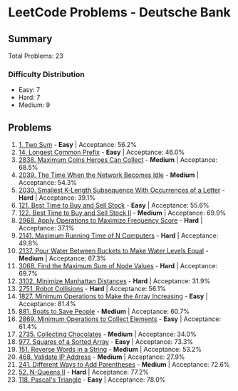 # LeetCode Problems - Deutsche Bank

## Summary
Total Problems: 23

### Difficulty Distribution

- Easy: 7
- Hard: 7
- Medium: 9

## Problems

1. [1. Two Sum](https://leetcode.com/problems/two-sum/) - **Easy** | Acceptance: 56.2%
2. [14. Longest Common Prefix](https://leetcode.com/problems/longest-common-prefix/) - **Easy** | Acceptance: 46.0%
3. [2838. Maximum Coins Heroes Can Collect](https://leetcode.com/problems/maximum-coins-heroes-can-collect/) - **Medium** | Acceptance: 68.5%
4. [2039. The Time When the Network Becomes Idle](https://leetcode.com/problems/the-time-when-the-network-becomes-idle/) - **Medium** | Acceptance: 54.3%
5. [2030. Smallest K-Length Subsequence With Occurrences of a Letter](https://leetcode.com/problems/smallest-k-length-subsequence-with-occurrences-of-a-letter/) - **Hard** | Acceptance: 39.1%
6. [121. Best Time to Buy and Sell Stock](https://leetcode.com/problems/best-time-to-buy-and-sell-stock/) - **Easy** | Acceptance: 55.6%
7. [122. Best Time to Buy and Sell Stock II](https://leetcode.com/problems/best-time-to-buy-and-sell-stock-ii/) - **Medium** | Acceptance: 69.9%
8. [2968. Apply Operations to Maximize Frequency Score](https://leetcode.com/problems/apply-operations-to-maximize-frequency-score/) - **Hard** | Acceptance: 37.1%
9. [2141. Maximum Running Time of N Computers](https://leetcode.com/problems/maximum-running-time-of-n-computers/) - **Hard** | Acceptance: 49.8%
10. [2137. Pour Water Between Buckets to Make Water Levels Equal](https://leetcode.com/problems/pour-water-between-buckets-to-make-water-levels-equal/) - **Medium** | Acceptance: 67.3%
11. [3068. Find the Maximum Sum of Node Values](https://leetcode.com/problems/find-the-maximum-sum-of-node-values/) - **Hard** | Acceptance: 69.7%
12. [3102. Minimize Manhattan Distances](https://leetcode.com/problems/minimize-manhattan-distances/) - **Hard** | Acceptance: 31.9%
13. [2751. Robot Collisions](https://leetcode.com/problems/robot-collisions/) - **Hard** | Acceptance: 56.1%
14. [1827. Minimum Operations to Make the Array Increasing](https://leetcode.com/problems/minimum-operations-to-make-the-array-increasing/) - **Easy** | Acceptance: 81.4%
15. [881. Boats to Save People](https://leetcode.com/problems/boats-to-save-people/) - **Medium** | Acceptance: 60.7%
16. [2869. Minimum Operations to Collect Elements](https://leetcode.com/problems/minimum-operations-to-collect-elements/) - **Easy** | Acceptance: 61.4%
17. [2735. Collecting Chocolates](https://leetcode.com/problems/collecting-chocolates/) - **Medium** | Acceptance: 34.0%
18. [977. Squares of a Sorted Array](https://leetcode.com/problems/squares-of-a-sorted-array/) - **Easy** | Acceptance: 73.3%
19. [151. Reverse Words in a String](https://leetcode.com/problems/reverse-words-in-a-string/) - **Medium** | Acceptance: 53.2%
20. [468. Validate IP Address](https://leetcode.com/problems/validate-ip-address/) - **Medium** | Acceptance: 27.9%
21. [241. Different Ways to Add Parentheses](https://leetcode.com/problems/different-ways-to-add-parentheses/) - **Medium** | Acceptance: 72.6%
22. [52. N-Queens II](https://leetcode.com/problems/n-queens-ii/) - **Hard** | Acceptance: 77.2%
23. [118. Pascal's Triangle](https://leetcode.com/problems/pascals-triangle/) - **Easy** | Acceptance: 78.0%